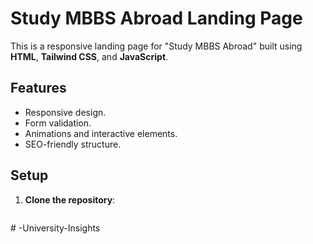 # Study MBBS Abroad Landing Page

This is a responsive landing page for "Study MBBS Abroad" built using **HTML**, **Tailwind CSS**, and **JavaScript**.

## Features

- Responsive design.
- Form validation.
- Animations and interactive elements.
- SEO-friendly structure.

## Setup

1. **Clone the repository**:

   ```bash

   ```
#   - U n i v e r s i t y - I n s i g h t s 
 
 

